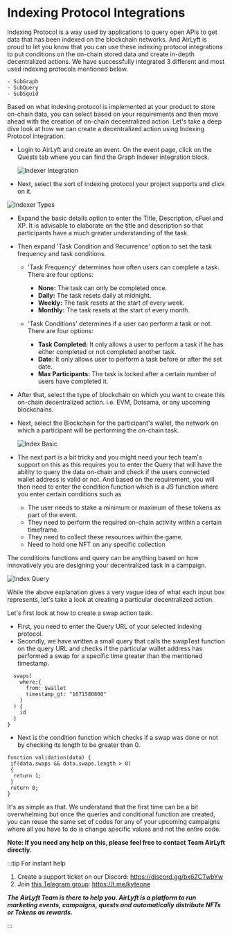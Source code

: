 # Indexing Protocol Integrations

Indexing Protocol is a way used by applications to query open APIs to get data that has been indexed on the blockchain networks. And AirLyft is proud to let you know that you can use these indexing protocol integrations to put conditions on the on-chain stored data and create in-depth decentralized actions. We have successfully integrated 3 different and most used indexing protocols mentioned below.

    - SubGraph
    - SubQuery
    - SubSquid

Based on what indexing protocol is implemented at your product to store on-chain data, you can select based on your requirements and then move ahead with the creation of on-chain decentralized action. Let's take a deep dive look at how we can create a decentralized action using Indexing Protocol integration.

- Login to AirLyft and create an event. On the event page, click on the Quests tab where you can find the Graph Indexer integration block.

  ![Indexer Integration](../../images/indexMain.png)

- Next, select the sort of indexing protocol your project supports and click on it.

![Indexer Types](../../images/indexTypes.png)

- Expand the basic details option to enter the Title, Description, cFuel and XP. It is advisable to elaborate on the title and description so that participants have a much greater understanding of the task.

- Then expand 'Task Condition and Recurrence' option to set the task frequency and task conditions.

  - 'Task Frequency' determines how often users can complete a task. There are four options:

    - **None:** The task can only be completed once.
    - **Daily:** The task resets daily at midnight.
    - **Weekly:** The task resets at the start of every week.
    - **Monthly:** The task resets at the start of every month.

  - 'Task Conditions' determines if a user can perform a task or not. There are four options:
    - **Task Completed:** It only allows a user to perform a task if he has either completed or not completed another task.
    - **Date:** It only allows user to perform a task before or after the set date.
    - **Max Participants:** The task is locked after a certain number of users have completed it.

- After that, select the type of blockchain on which you want to create this on-chain decentralized action. i.e. EVM, Dotsama, or any upcoming blockchains.
- Next, select the Blockchain for the participant's wallet, the network on which a participant will be performing the on-chain task.

  ![Index Basic](../../images/IndexBasic.png)

- The next part is a bit tricky and you might need your tech team's support on this as this requires you to enter the Query that will have the ability to query the data on-chain and check if the users connected wallet address is valid or not. And based on the requirement, you will then need to enter the condition function which is a JS function where you enter certain conditions such as
  - The user needs to stake a minimum or maximum of these tokens as part of the event.
  - They need to perform the required on-chain activity within a certain timeframe.
  - They need to collect these resources within the game.
  - Need to hold one NFT on any specific collection

The conditions functions and query can be anything based on how innovatively you are designing your decentralized task in a campaign.

![Index Query](../../images/IndexQuery.png)

While the above explanation gives a very vague idea of what each input box represents, let's take a look at creating a particular decentralized action.

Let's first look at how to create a swap action task.

- First, you need to enter the Query URL of your selected indexing protocol.
- Secondly, we have written a small query that calls the swapTest function on the query URL and checks if the particular wallet address has performed a swap for a specific time greater than the mentioned timestamp.

```query swapTest($wallet: ID!) {
  swaps(
    where:{
      from: $wallet
      timestamp_gt: "1671580800"
    }
  ) {
    id
  }
}
```

- Next is the condition function which checks if a swap was done or not by checking its length to be greater than 0.

```
function validation(data) {
 if(data.swaps && data.swaps.length > 0)
 {
  return 1;
 }
 return 0;
}
```

It's as simple as that. We understand that the first time can be a bit overwhelming but once the queries and conditional function are created, you can reuse the same set of codes for any of your upcoming campaigns where all you have to do is change specific values and not the entire code.

**Note: If you need any help on this, please feel free to contact Team AirLyft directly.**

:::tip For instant help

1. Create a support ticket on our Discord: https://discord.gg/bx6ZCTwbYw
2. Join [this Telegram group](https://t.me/kyteone): https://t.me/kyteone

**_The AirLyft Team is there to help you. AirLyft is a platform to run marketing events, campaigns, quests and automatically distribute NFTs or Tokens as rewards._**

:::
